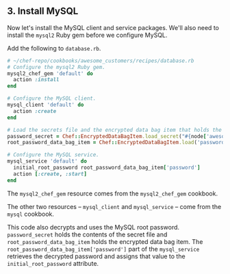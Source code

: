 ## 3. Install MySQL

Now let's install the MySQL client and service packages. We'll also need to install the `mysql2` Ruby gem before we configure MySQL.

Add the following to <code class="file-path">database.rb</code>.

```ruby
# ~/chef-repo/cookbooks/awesome_customers/recipes/database.rb
# Configure the mysql2 Ruby gem.
mysql2_chef_gem 'default' do
  action :install
end

# Configure the MySQL client.
mysql_client 'default' do
  action :create
end

# Load the secrets file and the encrypted data bag item that holds the root password.
password_secret = Chef::EncryptedDataBagItem.load_secret("#{node['awesome_customers']['passwords']['secret_path']}")
root_password_data_bag_item = Chef::EncryptedDataBagItem.load('passwords', 'sql_server_root_password', password_secret)

# Configure the MySQL service.
mysql_service 'default' do
  initial_root_password root_password_data_bag_item['password']
  action [:create, :start]
end
```

The `mysql2_chef_gem` resource comes from the `mysql2_chef_gem` cookbook.

The other two resources &ndash; `mysql_client` and `mysql_service` &ndash; come from the `mysql` cookbook.

This code also decrypts and uses the MySQL root password. `password_secret` holds the contents of the secret file and `root_password_data_bag_item` holds the encrypted data bag item. The `root_password_data_bag_item['password']` part of the `mysql_service` retrieves the decrypted password and assigns that value to the `initial_root_password` attribute.
